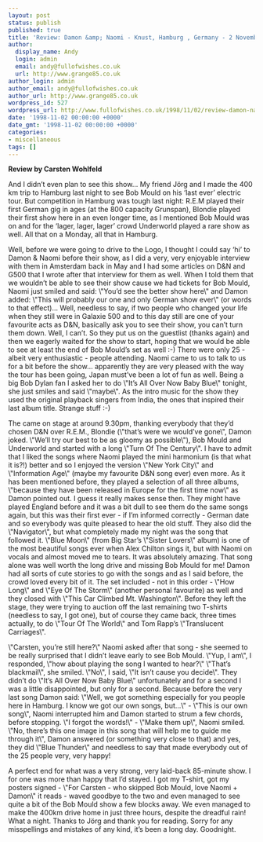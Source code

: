 ```yaml
---
layout: post
status: publish
published: true
title: 'Review: Damon &amp; Naomi - Knust, Hamburg , Germany - 2 November 1998'
author:
  display_name: Andy
  login: admin
  email: andy@fullofwishes.co.uk
  url: http://www.grange85.co.uk
author_login: admin
author_email: andy@fullofwishes.co.uk
author_url: http://www.grange85.co.uk
wordpress_id: 527
wordpress_url: http://www.fullofwishes.co.uk/1998/11/02/review-damon-naomi-knust-hamburg-germany-2nd-november-1998/
date: '1998-11-02 00:00:00 +0000'
date_gmt: '1998-11-02 00:00:00 +0000'
categories:
- miscellaneous
tags: []
---
```

<p><strong>Review by Carsten Wohlfeld</strong>
<p>And I didn’t even plan to see this show... My friend Jörg and I made the 400 km trip to Hamburg last night to see Bob Mould on his ‘last ever’ electric tour. But competition in Hamburg was tough last night: R.E.M played their first German gig in ages (at the 800 capacity Grunspan), Blondie played their first show here in an even longer time, as I mentioned Bob Mould was on and for the ‘lager, lager, lager’ crowd Underworld played a rare show as well. All that on a Monday, all that in Hamburg.</p>
<p>Well, before we were going to drive to the Logo, I thought I could say ‘hi’ to Damon & Naomi before their show, as I did a very, very enjoyable interview with them in Amsterdam back in May and I had some articles on D&N and G500 that I wrote after that interview for them as well. When I told them that we wouldn’t be able to see their show cause we had tickets for Bob Mould, Naomi just smiled and said: \"You’d see the better show here\" and Damon added: \"This will probably our one and only German show ever\" (or words to that effect)... Well, needless to say, if two people who changed your life when they still were in Galaxie 500 and to this day still are one of your favourite acts as D&N, basically ask you to see their show, you can’t turn them down. Well, I can’t. So they put us on the guestlist (thanks again) and then we eagerly waited for the show to start, hoping that we would be able to see at least the end of Bob Mould’s set as well :-) There were only 25 - albeit very enthusiastic - people attending. Naomi came to us to talk to us for a bit before the show... apparently they are very pleased with the way the tour has been going, Japan must’ve been a lot of fun as well. Being a big Bob Dylan fan I asked her to do \"It’s All Over Now Baby Blue\" tonight, she just smiles and said \"maybe\". As the intro music for the show they used the original playback singers from India, the ones that inspired their last album title. Strange stuff :-)</p>
<p>The came on stage at around 9.30pm, thanking everybody that they’d chosen D&N over R.E.M., Blondie (\"that’s were we would’ve gone\", Damon joked. \"We’ll try our best to be as gloomy as possible\"), Bob Mould and Underworld and started with a long \"Turn Of The Century\". I have to admit that I liked the songs where Naomi played the mini harmonium (is that what it is?!) better and so I enjoyed the version \"New York City\" and \"Information Age\" (maybe my favourite D&N song ever) even more. As it has been mentioned before, they played a selection of all three albums, \"because they have been released in Europe for the first time now\" as Damon pointed out. I guess it really makes sense then. They might have played England before and it was a bit dull to see them do the same songs again, but this was their first ever - if I’m informed correctly - German date and so everybody was quite pleased to hear the old stuff. They also did the \"Navigator\", but what completely made my night was the song that followed it. \"Blue Moon\" (from Big Star’s \"Sister Lovers\" album) is one of the most beautiful songs ever when Alex Chilton sings it, but with Naomi on vocals and almost moved me to tears. It was absolutely amazing. That song alone was well worth the long drive and missing Bob Mould for me! Damon had all sorts of cute stories to go with the songs and as I said before, the crowd loved every bit of it. The set included - not in this order - \"How Long\" and \"Eye Of The Storm\" (another personal favourite) as well and they closed with \"This Car Climbed Mt. Washington\". Before they left the stage, they were trying to auction off the last remaining two T-shirts (needless to say, I got one), but of course they came back, three times actually, to do \"Tour Of The World\" and Tom Rapp’s \"Translucent Carriages\".</p>
<p>\"Carsten, you’re still here?\" Naomi asked after that song - she seemed to be really surprised that I didn’t leave early to see Bob Mould. \"Yup, I am\", I responded, \"how about playing the song I wanted to hear?\" \"That’s blackmail\", she smiled. \"No\", I said, \"It isn’t cause you decide\". They didn’t do \"It’s All Over Now Baby Blue\" unfortunately and for a second I was a little disappointed, but only for a second. Because before the very last song Damon said: \"Well, we got something especially for you people here in Hamburg. I know we got our own songs, but...\" - \"This is our own song\", Naomi interrupted him and Damon started to strum a few chords, before stopping. \"I forgot the words!\" - \"Make them up\", Naomi smiled. \"No, there’s this one image in this song that will help me to guide me through it\", Damon answered (or something very close to that) and yes, they did \"Blue Thunder\" and needless to say that made everybody out of the 25 people very, very happy!</p>
<p>A perfect end for what was a very strong, very laid-back 85-minute show. I for one was more than happy that I’d stayed. I got my T-shirt, got my posters signed - \"For Carsten - who skipped Bob Mould, love Naomi + Damon\" it reads - waved goodbye to the two and even managed to see quite a bit of the Bob Mould show a few blocks away. We even managed to make the 400km drive home in just three hours, despite the dreadful rain! What a night. Thanks to Jörg and thank you for reading. Sorry for any misspellings and mistakes of any kind, it’s been a long day. Goodnight.</p>
